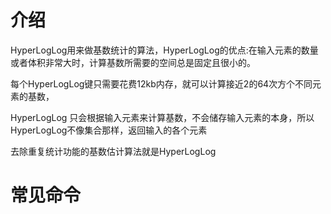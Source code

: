 # 介绍

HyperLogLog用来做基数统计的算法，HyperLogLog的优点:在输入元素的数量或者体积非常大时，计算基数所需要的空间总是固定且很小的。

每个HyperLogLog键只需要花费12kb内存，就可以计算接近2的64次方个不同元素的基数，

HyperLogLog 只会根据输入元素来计算基数，不会储存输入元素的本身，所以HyperLogLog不像集合那样，返回输入的各个元素

去除重复统计功能的基数估计算法就是HyperLogLog

# 常见命令